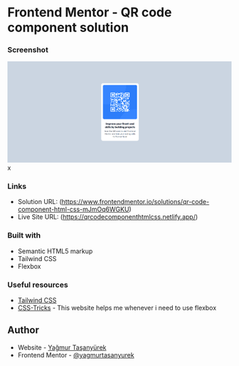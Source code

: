 # Frontend Mentor - QR code component solution

### Screenshot

![](./screenshot.png) x

### Links

- Solution URL: (https://www.frontendmentor.io/solutions/qr-code-component-html-css-mJmOq6WGKU)
- Live Site URL: (https://qrcodecomponenthtmlcss.netlify.app/)

### Built with

- Semantic HTML5 markup
- Tailwind CSS
- Flexbox

### Useful resources

- [Tailwind CSS](https://tailwindcss.com/)
- [CSS-Tricks](https://css-tricks.com/snippets/css/a-guide-to-flexbox/) - This website helps me whenever i need to use flexbox

## Author

- Website - [Yağmur Taşanyürek](https://yagmurtasanyurek.netlify.app/)
- Frontend Mentor - [@yagmurtasanyurek](https://www.frontendmentor.io/profile/yagmurtasanyurek)
